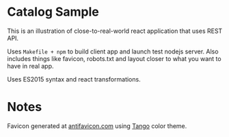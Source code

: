 
# Catalog Sample

This is an illustration of close-to-real-world react application that uses REST API.

Uses `Makefile + npm` to build client app and launch test nodejs server.
Also includes things like favicon, robots.txt and layout closer to what you want to have in real app.

Uses ES2015 syntax and react transformations.

# Notes

Favicon generated at [antifavicon.com](http://antifavicon.com/) using [Tango](http://alexshabanov.com/sample/tango-theme/) color theme.

